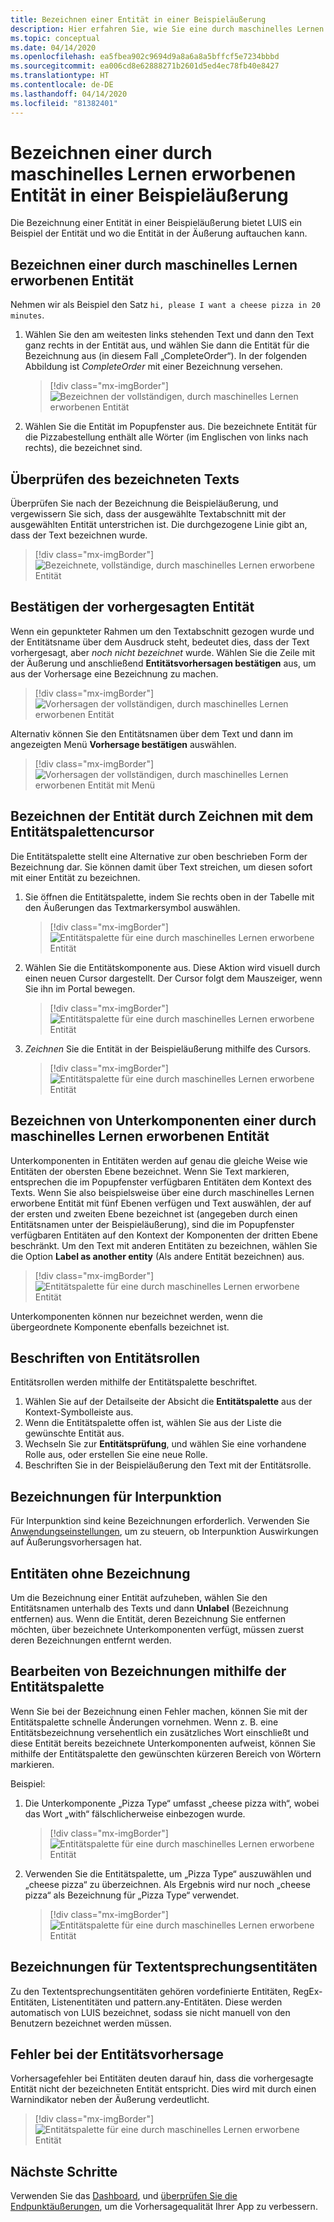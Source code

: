 ```yaml
---
title: Bezeichnen einer Entität in einer Beispieläußerung
description: Hier erfahren Sie, wie Sie eine durch maschinelles Lernen erworbene Entität mit Unterkomponenten in einer Beispieläußerung auf einer Absichtsdetailseite des LUIS-Portals bezeichnen.
ms.topic: conceptual
ms.date: 04/14/2020
ms.openlocfilehash: ea5fbea902c9694d9a8a6a8a5bffcf5e7234bbbd
ms.sourcegitcommit: ea006cd8e62888271b2601d5ed4ec78fb40e8427
ms.translationtype: HT
ms.contentlocale: de-DE
ms.lasthandoff: 04/14/2020
ms.locfileid: "81382401"
---
```

# <a name="label-machine-learned-entity-in-an-example-utterance"></a>Bezeichnen einer durch maschinelles Lernen erworbenen Entität in einer Beispieläußerung

Die Bezeichnung einer Entität in einer Beispieläußerung bietet LUIS ein Beispiel der Entität und wo die Entität in der Äußerung auftauchen kann.

## <a name="labeling-machine-learned-entity"></a>Bezeichnen einer durch maschinelles Lernen erworbenen Entität

Nehmen wir als Beispiel den Satz `hi, please I want a cheese pizza in 20 minutes`.

1. Wählen Sie den am weitesten links stehenden Text und dann den Text ganz rechts in der Entität aus, und wählen Sie dann die Entität für die Bezeichnung aus (in diesem Fall „CompleteOrder“). In der folgenden Abbildung ist _CompleteOrder_ mit einer Bezeichnung versehen.

    > [!div class="mx-imgBorder"]
    > ![Bezeichnen der vollständigen, durch maschinelles Lernen erworbenen Entität](media/label-utterances/example-1-label-machine-learned-entity-complete-order.png)

1. Wählen Sie die Entität im Popupfenster aus. Die bezeichnete Entität für die Pizzabestellung enthält alle Wörter (im Englischen von links nach rechts), die bezeichnet sind.

## <a name="review-labeled-text"></a>Überprüfen des bezeichneten Texts

Überprüfen Sie nach der Bezeichnung die Beispieläußerung, und vergewissern Sie sich, dass der ausgewählte Textabschnitt mit der ausgewählten Entität unterstrichen ist. Die durchgezogene Linie gibt an, dass der Text bezeichnen wurde.

> [!div class="mx-imgBorder"]
> ![Bezeichnete, vollständige, durch maschinelles Lernen erworbene Entität](media/label-utterances/example-1-label-machine-learned-entity-complete-order-labeled.png)

## <a name="confirm-predicted-entity"></a>Bestätigen der vorhergesagten Entität

Wenn ein gepunkteter Rahmen um den Textabschnitt gezogen wurde und der Entitätsname über dem Ausdruck steht, bedeutet dies, dass der Text vorhergesagt, aber _noch nicht bezeichnet_ wurde. Wählen Sie die Zeile mit der Äußerung und anschließend **Entitätsvorhersagen bestätigen** aus, um aus der Vorhersage eine Bezeichnung zu machen.

> [!div class="mx-imgBorder"]
> ![Vorhersagen der vollständigen, durch maschinelles Lernen erworbenen Entität](media/label-utterances/example-1-label-machine-learned-entity-complete-order-predicted.png)

Alternativ können Sie den Entitätsnamen über dem Text und dann im angezeigten Menü **Vorhersage bestätigen** auswählen.

> [!div class="mx-imgBorder"]
> ![Vorhersagen der vollständigen, durch maschinelles Lernen erworbenen Entität mit Menü](media/label-utterances/example-1-label-machine-learned-entity-complete-order-predicted-menu.png)

## <a name="label-entity-by-painting-with-entity-palette-cursor"></a>Bezeichnen der Entität durch Zeichnen mit dem Entitätspalettencursor

Die Entitätspalette stellt eine Alternative zur oben beschrieben Form der Bezeichnung dar. Sie können damit über Text streichen, um diesen sofort mit einer Entität zu bezeichnen.

1. Sie öffnen die Entitätspalette, indem Sie rechts oben in der Tabelle mit den Äußerungen das Textmarkersymbol auswählen.

    > [!div class="mx-imgBorder"]
    > ![Entitätspalette für eine durch maschinelles Lernen erworbene Entität](media/label-utterances/example-1-label-machine-learned-entity-palette.png)

2. Wählen Sie die Entitätskomponente aus. Diese Aktion wird visuell durch einen neuen Cursor dargestellt. Der Cursor folgt dem Mauszeiger, wenn Sie ihn im Portal bewegen.

    > [!div class="mx-imgBorder"]
    > ![Entitätspalette für eine durch maschinelles Lernen erworbene Entität](media/label-utterances/example-1-label-machine-learned-entity-palette-menu.png)

3. _Zeichnen_ Sie die Entität in der Beispieläußerung mithilfe des Cursors.

    > [!div class="mx-imgBorder"]
    > ![Entitätspalette für eine durch maschinelles Lernen erworbene Entität](media/label-utterances/example-1-label-machine-learned-entity-palette-label-action.png)

## <a name="labeling-subcomponents-of-a-machine-learned-entity"></a>Bezeichnen von Unterkomponenten einer durch maschinelles Lernen erworbenen Entität

Unterkomponenten in Entitäten werden auf genau die gleiche Weise wie Entitäten der obersten Ebene bezeichnet. Wenn Sie Text markieren, entsprechen die im Popupfenster verfügbaren Entitäten dem Kontext des Texts. Wenn Sie also beispielsweise über eine durch maschinelles Lernen erworbene Entität mit fünf Ebenen verfügen und Text auswählen, der auf der ersten und zweiten Ebene bezeichnet ist (angegeben durch einen Entitätsnamen unter der Beispieläußerung), sind die im Popupfenster verfügbaren Entitäten auf den Kontext der Komponenten der dritten Ebene beschränkt. Um den Text mit anderen Entitäten zu bezeichnen, wählen Sie die Option **Label as another entity** (Als andere Entität bezeichnen) aus.

> [!div class="mx-imgBorder"]
> ![Entitätspalette für eine durch maschinelles Lernen erworbene Entität](media/label-utterances/example-1-label-machine-learned-entity-subcomponent.png)

Unterkomponenten können nur bezeichnet werden, wenn die übergeordnete Komponente ebenfalls bezeichnet ist.

## <a name="labeling-entity-roles"></a>Beschriften von Entitätsrollen

Entitätsrollen werden mithilfe der Entitätspalette beschriftet.

1. Wählen Sie auf der Detailseite der Absicht die **Entitätspalette** aus der Kontext-Symbolleiste aus.
1. Wenn die Entitätspalette offen ist, wählen Sie aus der Liste die gewünschte Entität aus.
1. Wechseln Sie zur **Entitätsprüfung**, und wählen Sie eine vorhandene Rolle aus, oder erstellen Sie eine neue Rolle.
1. Beschriften Sie in der Beispieläußerung den Text mit der Entitätsrolle.

## <a name="labeling-for-punctuation"></a>Bezeichnungen für Interpunktion

Für Interpunktion sind keine Bezeichnungen erforderlich. Verwenden Sie [Anwendungseinstellungen](luis-reference-application-settings.md), um zu steuern, ob Interpunktion Auswirkungen auf Äußerungsvorhersagen hat.

## <a name="unlabel-entities"></a>Entitäten ohne Bezeichnung

Um die Bezeichnung einer Entität aufzuheben, wählen Sie den Entitätsnamen unterhalb des Texts und dann **Unlabel** (Bezeichnung entfernen) aus. Wenn die Entität, deren Bezeichnung Sie entfernen möchten, über bezeichnete Unterkomponenten verfügt, müssen zuerst deren Bezeichnungen entfernt werden.

## <a name="editing-labels-using-the-entity-palette"></a>Bearbeiten von Bezeichnungen mithilfe der Entitätspalette

Wenn Sie bei der Bezeichnung einen Fehler machen, können Sie mit der Entitätspalette schnelle Änderungen vornehmen. Wenn z. B. eine Entitätsbezeichnung versehentlich ein zusätzliches Wort einschließt und diese Entität bereits bezeichnete Unterkomponenten aufweist, können Sie mithilfe der Entitätspalette den gewünschten kürzeren Bereich von Wörtern markieren.

Beispiel:

1. Die Unterkomponente „Pizza Type“ umfasst „cheese pizza with“, wobei das Wort „with“ fälschlicherweise einbezogen wurde.

    > [!div class="mx-imgBorder"]
    > ![Entitätspalette für eine durch maschinelles Lernen erworbene Entität](media/label-utterances/edit-label-with-palette-1.png)

2. Verwenden Sie die Entitätspalette, um „Pizza Type“ auszuwählen und „cheese pizza“ zu überzeichnen. Als Ergebnis wird nur noch „cheese pizza“ als Bezeichnung für „Pizza Type“ verwendet.

    > [!div class="mx-imgBorder"]
    > ![Entitätspalette für eine durch maschinelles Lernen erworbene Entität](media/label-utterances/edit-label-with-palette-2.png)

## <a name="labels-for-matching-text-entities"></a>Bezeichnungen für Textentsprechungsentitäten

Zu den Textentsprechungsentitäten gehören vordefinierte Entitäten, RegEx-Entitäten, Listenentitäten und pattern.any-Entitäten. Diese werden automatisch von LUIS bezeichnet, sodass sie nicht manuell von den Benutzern bezeichnet werden müssen.

## <a name="entity-prediction-errors"></a>Fehler bei der Entitätsvorhersage

Vorhersagefehler bei Entitäten deuten darauf hin, dass die vorhergesagte Entität nicht der bezeichneten Entität entspricht. Dies wird mit durch einen Warnindikator neben der Äußerung verdeutlicht.

> [!div class="mx-imgBorder"]
> ![Entitätspalette für eine durch maschinelles Lernen erworbene Entität](media/label-utterances/example-utterance-indicates-prediction-error.png)

## <a name="next-steps"></a>Nächste Schritte

Verwenden Sie das [Dashboard](luis-how-to-use-dashboard.md), und [überprüfen Sie die Endpunktäußerungen](luis-how-to-review-endpoint-utterances.md), um die Vorhersagequalität Ihrer App zu verbessern.